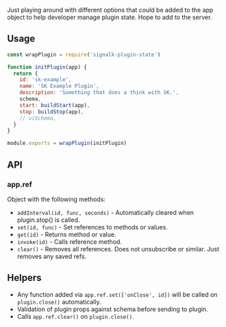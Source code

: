 Just playing around with different options that could be added to the app object to help developer manage plugin state. Hope to add to the server.

## Usage

```javascript
const wrapPlugin = require('signalk-plugin-state')

function initPlugin(app) {
  return {
    id: 'sk-example',
    name: 'SK Example Plugin',
    description: 'Something that does a think with SK.',
    schema,
    start: buildStart(app),
    stop: buildStop(app),
    // uiSchema,
  }
}

module.exports = wrapPlugin(initPlugin)

```

## API

### app.ref

Object with the following methods:

* `addInterval(id, func, seconds)` - Automatically cleared when plugin.stop() is called.
* `set(id, func)` - Set references to methods or values.
* `get(id)` - Returns method or value.
* `invoke(id)` - Calls reference method.
* `clear()` - Removes all references. Does not unsubscribe or similar. Just removes any saved refs.

## Helpers

* Any function added via `app.ref.set(['onClose', id])` will be called on `plugin.close()` automatically.
* Validation of plugin props against schema before sending to plugin.
* Calls `app.ref.clear()` on `plugin.close()`.

